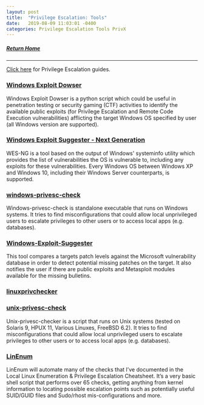 ```yaml
---
layout: post
title:  "Privilege Escalation: Tools"
date:   2019-08-09 11:03:01 -0400
categories: Privilege Escalation Tools PrivX
---
```


##### [Return Home](https://thegetch.github.io/penetration/testing/resources/2020/07/24/Home/)

---

[Click here](https://thegetch.github.io/PenetrationTestingResources/PrivilegeEscalation) for Privilege Escalation guides.

### [Windows Exploit Dowser](https://github.com/akabe1/windows_exploit_dowser)

Windows Exploit Dowser is a python script which could be useful in penetration testing or security gaming (CTF) activities to identify the available public exploits (for Privilege Escalation and Remote Code Execution vulnerabilities) afflicting the target Windows OS specified by user (all Windows version are supported).

### [Windows Exploit Suggester - Next Generation](https://github.com/bitsadmin/wesng)

WES-NG is a tool based on the output of Windows' systeminfo utility which provides the list of vulnerabilities the OS is vulnerable to, including any exploits for these vulnerabilities. Every Windows OS between Windows XP and Windows 10, including their Windows Server counterparts, is supported.

### [windows-privesc-check](https://github.com/pentestmonkey/windows-privesc-check)

Windows-privesc-check is standalone executable that runs on Windows systems. It tries to find misconfigurations that could allow local unprivileged users to escalate privileges to other users or to access local apps (e.g. databases).

### [Windows-Exploit-Suggester](https://github.com/GDSSecurity/Windows-Exploit-Suggester)

This tool compares a targets patch levels against the Microsoft vulnerability database in order to detect potential missing patches on the target. It also notifies the user if there are public exploits and Metasploit modules available for the missing bulletins.

### [linuxprivchecker](https://www.securitysift.com/download/linuxprivchecker.py)

### [unix-privesc-check](http://pentestmonkey.net/tools/audit/unix-privesc-check)

Unix-privesc-checker is a script that runs on Unix systems (tested on Solaris 9, HPUX 11, Various Linuxes, FreeBSD 6.2).  It tries to find misconfigurations that could allow local unprivileged users to escalate privileges to other users or to access local apps (e.g. databases).

### [LinEnum](https://www.rebootuser.com/?p=1758)

LinEnum will automate many of the checks that I’ve documented in the Local Linux Enumeration & Privilege Escalation Cheatsheet. It’s a very basic shell script that performs over 65 checks, getting anything from kernel information to locating possible escalation points such as potentially useful SUID/GUID files and Sudo/rhost mis-configurations and more.
